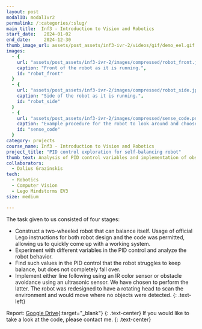 ```yaml
---
layout: post
modalID: modalIvr2
permalink: /:categories/:slug/
main_title:  Inf3 - Introduction to Vision and Robotics
start_date:   2024-01-02
end_date:     2024-12-30
thumb_image_url: assets/post_assets/inf3-ivr-2/videos/gif/demo_eel.gif
images:
  - {
    url: "assets/post_assets/inf3-ivr-2/images/compressed/robot_front.jpg",
    caption: "Front of the robot as it is running.",
    id: "robot_front"
  }
  - {
    url: "assets/post_assets/inf3-ivr-2/images/compressed/robot_side.jpg",
    caption: "Side of the robot as it is running.",
    id: "robot_side"
  }
  - {
    url: "assets/post_assets/inf3-ivr-2/images/compressed/sense_code.png",
    caption: "Example procedure for the robot to look around and choose an obstacle-free path before going. This is also an example of the block-based language we used to write the program.",
    id: "sense_code"
  }
category: projects
course_name: Inf3 - Introduction to Vision and Robotics
project_title: "PID control exploration for self-balancing robot"
thumb_text: Analysis of PID control variables and implementation of obstacle avoidance behavior in a two-wheeled self-balancing robot
collaborators:
  - Dalius Grazinskis
tech:
  - Robotics
  - Computer Vision
  - Lego Mindstorms EV3
size: medium

---
```


<div class="post-content-markdown">

The task given to us consisted of four stages:
* Construct a two-wheeled robot that can balance itself. Usage of official Lego instructions for both robot design and the code was permitted, allowing us to quickly come up with a working system.
* Experiment with different variables in the PID control and analyze the robot behavior.
* Find such values in the PID control that the robot struggles to keep balance, but does not completely fall over.
* Implement either line following using an IR color sensor or obstacle avoidance using an ultrasonic sensor. We have chosen to perform the latter. The robot was redesigned to have a rotating head to scan the environment and would move where no objects were detected.
{: .text-left}

Report: [Google Drive](https://drive.google.com/open?id=1SnbbNkHMdz9dvIcwKRAZnuuKPNzqTMip){:target="_blank"}
{: .text-center}
If you would like to take a look at the code, please contact me.
{: .text-center}

</div>
